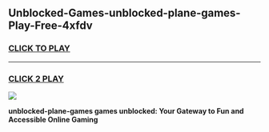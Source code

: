 
## Unblocked-Games-unblocked-plane-games-Play-Free-4xfdv
<h3>
<a href="https://premium76.site?title=unblocked-plane-games&ref=22A">CLICK TO PLAY</a></h3>
<hr>

<h3>
<a href="https://premium76.site?title=unblocked-plane-games&ref=22A">CLICK 2 PLAY</a>
  
</h3>

<a href="https://premium76.site?title=unblocked-plane-games&ref=22A"><img src="https://clearcache.store/games.png"></a>


**unblocked-plane-games games unblocked: Your Gateway to Fun and Accessible Online Gaming**
